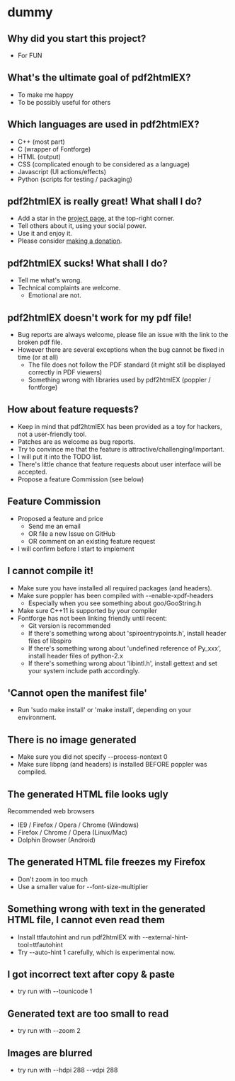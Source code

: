# dummy

## Why did you start this project?

 - For FUN

## What's the ultimate goal of pdf2htmlEX?

 - To make me happy
 - To be possibly useful for others

## Which languages are used in pdf2htmlEX?
  
 - C++ (most part)
 - C (wrapper of Fontforge)
 - HTML (output)
 - CSS (complicated enough to be considered as a language)
 - Javascript (UI actions/effects)
 - Python (scripts for testing / packaging)

## pdf2htmlEX is really great! What shall I do?

 - Add a star in the [project page](http://github.com/coolwanglu/pdf2htmlEX), at the top-right corner.
 - Tell others about it, using your social power.
 - Use it and enjoy it.
 - Please consider [making a donation](http://coolwanglu.github.com/pdf2htmlEX/donate.html).

## pdf2htmlEX sucks! What shall I do?

 - Tell me what's wrong.
 - Technical complaints are welcome.
   - Emotional are not.

## pdf2htmlEX doesn't work for my pdf file!

 - Bug reports are always welcome, please file an issue with the link to the broken pdf file.
 - However there are several exceptions when the bug cannot be fixed in time (or at all)
   - The file does not follow the PDF standard (it might still be displayed correctly in PDF viewers)
   - Something wrong with libraries used by pdf2htmlEX (poppler / fontforge)

## How about feature requests?

  - Keep in mind that pdf2htmlEX has been provided as a toy for hackers, not a user-friendly tool.
  - Patches are as welcome as bug reports.
  - Try to convince me that the feature is attractive/challenging/important.
   - I will put it into the TODO list.
   - There's little chance that feature requests about user interface will be accepted.
  - Propose a feature Commission (see below)

## Feature Commission

 - Proposed a feature and price
   - Send me an email
   - OR file a new Issue on GitHub
   - OR comment on an existing feature request
 - I will confirm before I start to implement

## I cannot compile it!

 - Make sure you have installed all required packages (and headers).
 - Make sure poppler has been compiled with --enable-xpdf-headers
   - Especially when you see something about goo/GooString.h
 - Make sure C++11 is supported by your compiler
 - Fontforge has not been linking friendly until recent:
   - Git version is recommended
   - If there's something wrong about 'spiroentrypoints.h', install header files of libspiro
   - If there's something wrong about 'undefined reference of Py_xxx', install header files of python-2.x
   - If there's something wrong about 'libintl.h', install gettext and set your system include path accordingly.

## 'Cannot open the manifest file'
 - Run 'sudo make install' or 'make install', depending on your environment.

## There is no image generated

 - Make sure you did not specify --process-nontext 0
 - Make sure libpng (and headers) is installed BEFORE poppler was compiled.

## The generated HTML file looks ugly

Recommended web browsers
 - IE9 / Firefox / Opera / Chrome (Windows)
 - Firefox / Chrome / Opera (Linux/Mac)
 - Dolphin Browser (Android)

## The generated HTML file freezes my Firefox
 
 - Don't zoom in too much
 - Use a smaller value for --font-size-multiplier

## Something wrong with text in the generated HTML file, I cannot even read them
 
 - Install ttfautohint and run pdf2htmlEX with --external-hint-tool=ttfautohint
 - Try --auto-hint 1 carefully, which is experimental now.

## I got incorrect text after copy & paste

 - try run with --tounicode 1

## Generated text are too small to read

 - try run with --zoom 2

## Images are blurred

 - try run with --hdpi 288 --vdpi 288
